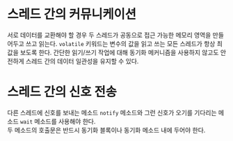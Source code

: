 
# 스레드 간의 커뮤니케이션
서로 데이터를 교환해야 할 경우 두 스레드가 공동으로 접근 가능한 메모리 영역을 만들어두고 쓰고 읽는다.
`volatile` 키워드는 변수의 값을 읽고 쓰는 모든 스레드가 항상 최 값을 보도록 한다. 간단한 읽기/쓰기 작업에 대해 동기화 메커니즘을 사용하지 않고도 안전하게 스레드 간의 데이터 일관성을 유지할 수 있다.


# 스레드 간의 신호 전송
다른 스레드에 신호를 보내는 메소드 `notify` 메소드와 그런 신호가 오기를 기다리는 메소드 `wait` 메소드를 사용해야 한다.  
두 메소드의 호출문은 반드시 동기화 블록이나 동기화 메소드 내에 두어야 한다.  

